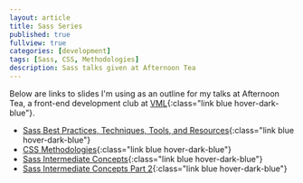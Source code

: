 ```yaml
---
layout: article
title: Sass Series
published: true
fullview: true
categories: [development]
tags: [Sass, CSS, Methodologies]
description: Sass talks given at Afternoon Tea
---
```



Below are links to slides I'm using as an outline for my talks at Afternoon Tea, a front-end development club at [VML](http://www.vml.com){:class="link blue hover-dark-blue"}.

* [Sass Best Practices, Techniques, Tools, and Resources](/slides/sass-best-practices-techniques-tools-resources/){:class="link blue hover-dark-blue"}
* [CSS Methodologies](/slides/css-methodologies/){:class="link blue hover-dark-blue"}
* [Sass Intermediate Concepts](){:class="link blue hover-dark-blue"}
* [Sass Intermediate Concepts Part 2](/slides/sass-intermediate-concepts-part-2/){:class="link blue hover-dark-blue"}
